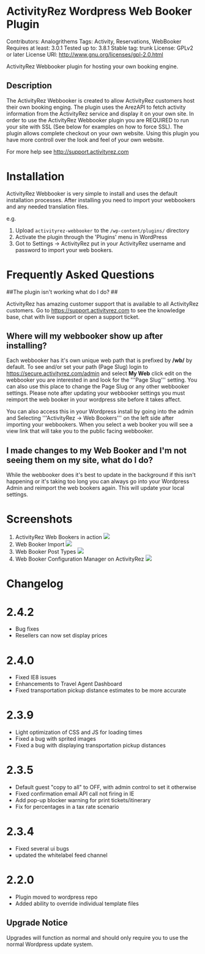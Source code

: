 # ActivityRez Wordpress Web Booker Plugin #
Contributors: Analogrithems
Tags: Activity, Reservations, WebBooker
Requires at least: 3.0.1
Tested up to: 3.8.1
Stable tag: trunk
License: GPLv2 or later
License URI: http://www.gnu.org/licenses/gpl-2.0.html

ActivityRez Webbooker plugin for hosting your own booking engine.

## Description ##

The ActivityRez Webbooker is created to allow ActivityRez customers host their own booking enging. The plugin uses the ArezAPI
to fetch activity information from the ActivityRez service and display it on your own site.  In order to use the ActivityRez Webbooker
plugin you are REQUIRED to run your site with SSL (See below for examples on how to force SSL).  The plugin allows complete checkout
on your own website.  Using this plugin you have more controll over the look and feel of your own website.

For more help see http://support.activityrez.com

# Installation #

ActivityRez Webbooker is very simple to install and uses the default installation processes. After installing you need to import your
webbookers and any needed translation files.

e.g.

1. Upload `activityrez-webbooker` to the `/wp-content/plugins/` directory
2. Activate the plugin through the 'Plugins' menu in WordPress
3. Got to Settings -> ActivityRez put in your ActivityRez username and password to import your web bookers.

# Frequently Asked Questions #

##The plugin isn't working what do I do? ##

ActivityRez has amazing customer support that is available to all ActivityRez customers.  Go to https://support.activityrez.com to see the knowledge base, 
chat with live support or open a support ticket.

## Where will my webbooker show up after installing? ##

Each webbooker has it's own unique web path that is prefixed by **/wb/** by default.  To see and/or set your path (Page Slug) login to
https://secure.activityrez.com/admin and select **My Web** click edit on the webbooker you are interested in and look for the '''Page Slug''' 
setting. You can also use this place to change the Page Slug or any other webbooker settings.  Please note after updating your webbooker 
settings you must reimport the web booker in your wordpress site before it takes affect.

You can also access this in your Wordpress install by going into the admin and Selecting '''ActivityRez -> Web Bookers''' on the left side 
after importing your webbookers.  When you select a web booker you will see a view link that will take you to the public facing webbooker.


## I made changes to my Web Booker and I'm not seeing them on my site, what do I do? ##

While the webbooker does it's best to update in the background if this isn't happening or it's taking too long you can always go into your
Wordpress Admin and reimport the web bookers again.  This will update your local settings.

# Screenshots #

1. ActivityRez Web Bookers in action ![](https://raw.github.com/ActivityRez/arez-web-booker/feature-wprepo/assets/screenshot-1.png)
2. Web Booker Import ![](https://raw.github.com/ActivityRez/arez-web-booker/feature-wprepo/assets/screenshot-2.png)
3. Web Booker Post Types ![](https://raw.github.com/ActivityRez/arez-web-booker/feature-wprepo/assets/screenshot-3.png)
4. Web Booker Configuration Manager on ActivityRez ![](https://raw.github.com/ActivityRez/arez-web-booker/feature-wprepo/assets/screenshot-4.png)

# Changelog #

# 2.4.2 #
* Bug fixes
* Resellers can now set display prices

# 2.4.0 #
* Fixed IE8 issues
* Enhancements to Travel Agent Dashboard
* Fixed transportation pickup distance estimates to be more accurate

# 2.3.9 #
* Light optimization of CSS and JS for loading times
* Fixed a bug with sprited images
* Fixed a bug with displaying transportation pickup distances

# 2.3.5 #
* Default guest "copy to all" to OFF, with admin control to set it otherwise
* Fixed confirmation email API call not firing in IE
* Add pop-up blocker warning for print tickets/itinerary
* Fix for percentages in a tax rate scenario

# 2.3.4 #
* Fixed several ui bugs
* updated the whitelabel feed channel

# 2.2.0 #
* Plugin moved to wordpress repo
* Added ability to override individual template files

## Upgrade Notice ##
Upgrades will function as normal and should only require you to use the normal Wordpress update system.
